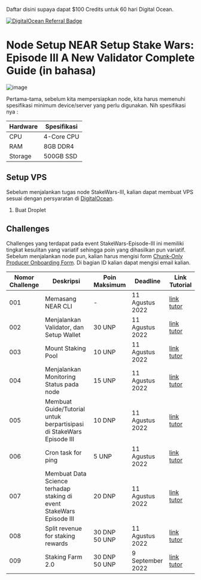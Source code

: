 <p align="left">Daftar disini supaya dapat $100 Credits untuk 60 hari Digital Ocean.</p>
<p align="left"><a href="https://www.digitalocean.com/?refcode=3e669f831302&utm_campaign=Referral_Invite&utm_medium=Referral_Program&utm_source=badge"><img src="https://web-platforms.sfo2.digitaloceanspaces.com/WWW/Badge%202.svg" alt="DigitalOcean Referral Badge" /></a></p>

# Node Setup NEAR Setup Stake Wars: Episode III A New Validator Complete Guide (in bahasa)

![image](https://user-images.githubusercontent.com/100946299/180820007-7114510b-0c25-40cf-bc52-9d1534901156.png)

Pertama-tama, sebelum kita mempersiapkan node, kita harus memenuhi spesifikasi minimum device/server yang perlu digunakan. Nih spesifikasi nya :

| Hardware       | Spesifikasi       |
| -------------- | ---------------   |
| CPU            | 4-Core CPU        |
| RAM            | 8GB DDR4          |
| Storage        | 500GB SSD         |

## Setup VPS
Sebelum menjalankan tugas node StakeWars-III, kalian dapat membuat VPS sesuai dengan persyaratan di [DigitalOcean](https://www.digitalocean.com/?refcode=3e669f831302&utm_campaign=Referral_Invite&utm_medium=Referral_Program&utm_source=badge).

1. Buat Droplet

    

## Challenges

Challenges yang terdapat pada event StakeWars-Episode-III ini memiliki tingkat kesulitan yang variatif sehingga poin yang dihasilkan pun variatif. Sebelum menjalankan node pun, kalian harus mengisi form [Chunk-Only Producer Onboarding Form](https://nearprotocol1001.typeform.com/to/Z39N7cU9). Di bagian ID kalian dapat mengisi email kalian.

| Nomor Challenge                                                          | Deskripsi                                                                         | Poin Maksimum    | Deadline        | Link Tutorial  |
| ------------------------------------------------------------------------ | --------------------------------------------------------------------------------- | ---------------- | --------------- | -------------- |
| 001                                                                      | Memasang NEAR CLI                                                                 | \-               | 11 Agustus 2022 | [link tutor]() |
| 002                                                                      | Menjalankan Validator, dan Setup Wallet                                           | 30 UNP           | 11 Agustus 2022 | [link tutor]() |
| 003                                                                      | Mount Staking Pool                                                                | 10 UNP           | 11 Agustus 2022 | [link tutor]() |
| 004                                                                      | Menjalankan Monitoring Status pada node                                           | 15 UNP           | 11 Agustus 2022 | [link tutor]() |
| 005                                                                      | Membuat Guide/Tutorial untuk berpartisipasi di StakeWars Episode III              | 10 DNP           | 11 Agustus 2022 | [link tutor]() |
| 006                                                                      | Cron task for ping                                                                | 5 UNP            | 11 Agustus 2022 | [link tutor]() |
| 007                                                                      | Membuat Data Science terhadap staking di event StakeWars Episode III              | 20 DNP           | 11 Agustus 2022 | [link tutor]() |
| 008                                                                      | Split revenue for staking rewards                                                 | 30 DNP<br>50 UNP | 11 Agustus 2022 | [link tutor]() |
| 009                                                                      | Staking Farm 2.0                                                                  | 30 DNP<br>50 UNP | 9 September 2022 | [link tutor]()|
